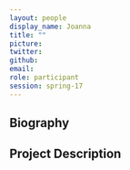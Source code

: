 ```yaml
---
layout: people
display_name: Joanna
title: ""
picture:
twitter:
github:
email:
role: participant
session: spring-17
---
```

## Biography

## Project Description
